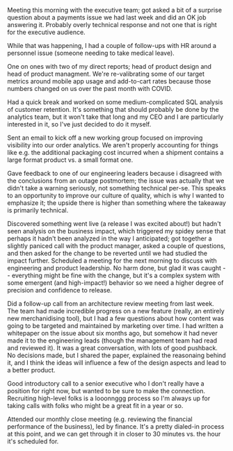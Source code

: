Meeting this morning with the executive team; got asked a bit of a surprise question about a payments issue we had last week and did an OK job answering it. Probably overly technical response and not one that is right for the executive audience.

While that was happening, I had a couple of follow-ups with HR around a personnel issue (someone needing to take medical leave).

One on ones with two of my direct reports; head of product design and head of product managment. We're re-valibrating some of our target metrics around mobile app usage and add-to-cart rates because those numbers changed on us over the past month with COVID.

Had a quick break and worked on some medium-complicated SQL analysis of customer retention. It's something that should probably be done by the analytics team, but it won't take that long and my CEO and I are particularly interested in it, so I've just decided to do it myself.

Sent an email to kick off a new working group focused on improving visibility into our order analytics. We aren't properly accounting for things like e.g. the additional packaging cost incurred when a shipment contains a large format product vs. a small format one.

Gave feedback to one of our engineering leaders because i disagreed with the conclusions from an outage postmortem; the issue was actually that we didn't take a warning seriously, not something technical per-se. This speaks to an opportunity to improve our culture of quality, which is why I wanted to emphasize it; the upside there is higher than something where the takeaway is primarily technical.

Discovered something went live (a release I was excited about!) but hadn't seen analysis on the business impact, which triggered my spidey sense that perhaps it hadn't been analyzed in the way I anticipated; got together a slightly paniced call with the product manager, asked a couple of questions, and then asked for the change to be reverted until we had studied the impact further. Scheduled a meeting for the next morning to discuss with engineering and product leadership. No harm done, but glad it was caught -- everything might be fine with the change, but it's a complex system with some emergent (and high-impact!) behavior so we need a higher degree of precision and confidence to release.

Did a follow-up call from an architecture review meeting from last week. The team had made incredible progress on a new feature (really, an entirely new merchanidising tool), but I had a few questions about how content was going to be targeted and maintained by marketing over time. I had written a whitepaper on the issue about six months ago, but somehow it had never made it to the engineering leads (though the management team had read and reviewed it). It was a great conversation, with lots of good pushback. No decisions made, but I shared the paper, explained the reasonaing behind it, and I think the ideas will influence a few of the design aspects and lead to a better product.

Good introductory call to a senior executive who I don't really have a position for right now, but wanted to be sure to make the connection. Recruiting high-level folks is a looonnggg process so I'm always up for taking calls with folks who might be a great fit in a year or so.

Attended our monthly close meeting (e.g. reviewing the financial performance of the business), led by finance. It's a pretty dialed-in process at this point, and we can get through it in closer to 30 minutes vs. the hour it's scheduled for.
